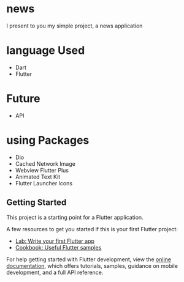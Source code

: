 # news

I present to you my simple project, a news application

# language Used 
- Dart
- Flutter
# Future 
- API
# using Packages 
- Dio
- Cached Network Image
- Webview Flutter Plus
- Animated Text Kit
- Flutter Launcher Icons

## Getting Started

This project is a starting point for a Flutter application.

A few resources to get you started if this is your first Flutter project:

- [Lab: Write your first Flutter app](https://docs.flutter.dev/get-started/codelab)
- [Cookbook: Useful Flutter samples](https://docs.flutter.dev/cookbook)

For help getting started with Flutter development, view the
[online documentation](https://docs.flutter.dev/), which offers tutorials,
samples, guidance on mobile development, and a full API reference.

